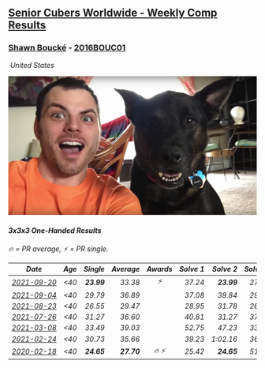 <style>table {white-space: nowrap;}</style>
<link rel="stylesheet" type="text/css" href="/scw-comp/css/flags.css" />

## [Senior Cubers Worldwide - Weekly Comp Results](/scw-comp/results/)
### [Shawn Boucké](README.md) - [2016BOUC01](https://www.worldcubeassociation.org/persons/2016BOUC01?event=333oh)

<i class="flag flag-US" />&nbsp;United States

![Shawn Boucké](1471010375.png)

#### 3x3x3 One-Handed Results

<span style="white-space: nowrap;">🔥 = PR average</span>, <span style="white-space: nowrap;">⚡ = PR single</span>.

| Date | Age | Single | Average | Awards | Solve 1 | Solve 2 | Solve 3 | Solve 4 | Solve 5 | Video |
| :--: | :--: | --: | --: | :--: | --: | --: | --: | --: | --: | :-- |
| [2021-09-20](../../results/2021-09-20/333oh.md) | <40 | **23.99** | 33.38 | ⚡ | 37.24 | **23.99** | 27.81 | 43.50 | 35.08 | [Desktop](https://www.facebook.com/events/836337370416586/permalink/839297493453907) / [Mobile](https://m.facebook.com/events/836337370416586?view=permalink&id=839297493453907) |
| [2021-09-04](../../results/2021-09-04/333oh.md) | <40 | 29.79 | 36.89 |  | 37.08 | 39.84 | 29.79 | 33.76 | DNF | [Desktop](https://www.facebook.com/events/208105634636421/permalink/208752121238439) / [Mobile](https://m.facebook.com/events/208105634636421?view=permalink&id=208752121238439) |
| [2021-08-23](../../results/2021-08-23/333oh.md) | <40 | 26.55 | 29.47 |  | 28.95 | 31.78 | 26.55 | 27.67 | 36.16 | [Desktop](https://www.facebook.com/events/992549044856331/permalink/1001745673936668) / [Mobile](https://m.facebook.com/events/992549044856331?view=permalink&id=1001745673936668) |
| [2021-07-26](../../results/2021-07-26/333oh.md) | <40 | 31.27 | 36.60 |  | 40.81 | 31.27 | 37.27 | 34.30 | 38.24 | [Desktop](https://www.facebook.com/events/345405150546336/permalink/347196520367199) / [Mobile](https://m.facebook.com/events/345405150546336?view=permalink&id=347196520367199) |
| [2021-03-08](../../results/2021-03-08/333oh.md) | <40 | 33.49 | 39.03 |  | 52.75 | 47.23 | 33.96 | 35.91 | 33.49 | [Desktop](https://www.facebook.com/events/286026952942446/permalink/288712906007184) / [Mobile](https://m.facebook.com/events/286026952942446?view=permalink&id=288712906007184) |
| [2021-02-24](../../results/2021-02-24/333oh.md) | <40 | 30.73 | 35.66 |  | 39.23 | 1:02.16 | 36.89 | 30.73 | 30.87 | [Desktop](https://www.facebook.com/events/256148192722702/permalink/257856055885249) / [Mobile](https://m.facebook.com/events/256148192722702?view=permalink&id=257856055885249) |
| [2020-02-18](../../results/2020-02-18/333oh.md) | <40 | **24.65** | **27.70** | 🔥 ⚡ | 25.42 | **24.65** | 51.36 | 29.41 | 28.28 | [Desktop](https://www.facebook.com/events/1618332754973681/permalink/1621909717949318) / [Mobile](https://m.facebook.com/events/1618332754973681?view=permalink&id=1621909717949318) |


<!-- Global site tag (gtag.js) - Google Analytics -->
<script async src="https://www.googletagmanager.com/gtag/js?id=UA-86348435-3"></script>
<script>window.dataLayer = window.dataLayer || []; function gtag() {dataLayer.push(arguments);} gtag('js', new Date()); gtag('config', 'UA-86348435-3');</script>
